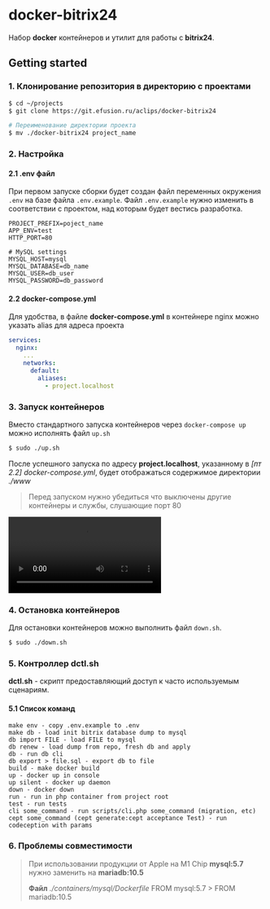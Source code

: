 # docker-bitrix24

Набор __docker__ контейнеров и утилит для работы с __bitrix24__.

## Getting started

### 1. Клонирование репозитория в директорию с проектами

```bash
$ cd ~/projects
$ git clone https://git.efusion.ru/aclips/docker-bitrix24

# Переименование директории проекта
$ mv ./docker-bitrix24 project_name
```

### 2. Настройка

#### 2.1 .env файл

При первом запуске сборки будет создан файл переменных окружения ```.env``` на базе файла ```.env.example```.
Файл ```.env.example``` нужно изменить в соответствии с проектом, над которым будет вестись разработка.

```
PROJECT_PREFIX=poject_name
APP_ENV=test
HTTP_PORT=80

# MySQL settings
MYSQL_HOST=mysql
MYSQL_DATABASE=db_name
MYSQL_USER=db_user
MYSQL_PASSWORD=db_password
```

#### 2.2 docker-compose.yml

Для удобства, в файле __docker-compose.yml__ в контейнере nginx можно указать alias для адреса проекта

```yaml
services:
  nginx:
    ...
    networks:
      default:
        aliases:
          - project.localhost
```

### 3. Запуск контейнеров

Вместо стандартного запуска контейнеров через ```docker-compose up``` можно исполнять файл ```up.sh```

```bash
$ sudo ./up.sh
```

После успешного запуска по адресу __project.localhost__, указанному в *[пт 2.2] docker-compose.yml*, будет отображаться 
содержимое директории *./www*

> Перед запуском нужно убедиться что выключены другие контейнеры и службы, слушающие порт 80

![](./src/example.mp4)

### 4. Остановка контейнеров

Для остановки контейнеров можно выполнить файл ```down.sh```.

```bash
$ sudo ./down.sh
```

### 5. Контроллер dctl.sh
__dctl.sh__ - скрипт предоставляющий доступ к часто используемым сценариям.

#### 5.1 Список команд

```
make env - copy .env.example to .env
make db - load init bitrix database dump to mysql
db import FILE - load FILE to mysql
db renew - load dump from repo, fresh db and apply
db - run db cli
db export > file.sql - export db to file
build - make docker build
up - docker up in console
up silent - docker up daemon
down - docker down
run - run in php container from project root
test - run tests
cli some_command - run scripts/cli.php some_command (migration, etc)
cept some_command (cept generate:cept acceptance Test) - run codeception with params
```

### 6. Проблемы совместимости

> При использовании продукции от Apple на M1 Chip __mysql:5.7__ нужно заменить на __mariadb:10.5__
>
> __Файл__ *./containers/mysql/Dockerfile* FROM mysql:5.7 > FROM mariadb:10.5
